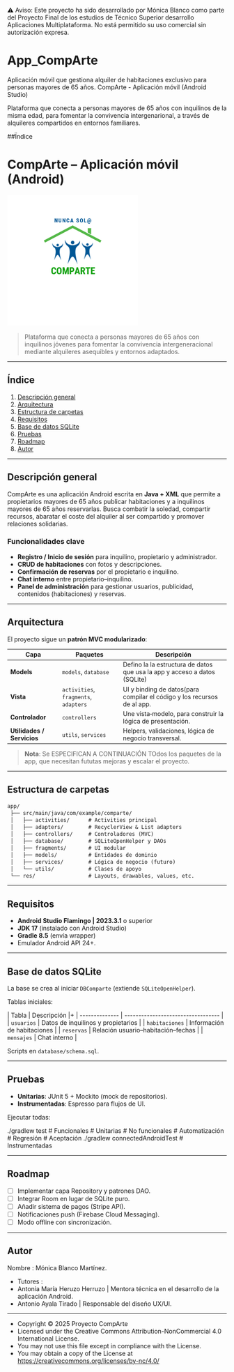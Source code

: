 ⚠️ Aviso: Este proyecto ha sido desarrollado por Mónica Blanco como parte del Proyecto Final de los estudios de Técnico Superior desarrollo Aplicaciones Multiplataforma. 
No está permitido su uso comercial sin autorización expresa.


# App_CompArte
Aplicación móvil que gestiona alquiler de habitaciones exclusivo para personas mayores de 65 años.
CompArte - Aplicación móvil (Android Studio)

Plataforma que conecta a personas mayores de 65 años con inquilinos de la misma edad, para fomentar la convivencia intergenarional, a través de
alquileres compartidos en entornos familiares.

##Ïndice

# CompArte – Aplicación móvil (Android)

![CompArte logo](imagenes/comparte-logo.png)

> Plataforma que conecta a personas mayores de 65 años con inquilinos jóvenes para fomentar la convivencia intergeneracional mediante alquileres asequibles y entornos adaptados.

---

## Índice

1. [Descripción general](#descripción-general)
2. [Arquitectura](#arquitectura)
3. [Estructura de carpetas](#estructura-de-carpetas)
4. [Requisitos](#requisitos)
5. [Base de datos SQLite](#base-de-datos-sqlite)
6. [Pruebas](#pruebas)
7. [Roadmap](#roadmap)
8. [Autor](#autor)

---

## Descripción general

CompArte es una aplicación Android escrita en **Java + XML** que permite a propietarios mayores de 65 años publicar habitaciones y a inquilinos mayores de 65 años reservarlas. 
Busca combatir la soledad, compartir recursos, abaratar el coste del alquiler al ser compartido y promover relaciones solidarias.

### Funcionalidades clave

* **Registro / Inicio de sesión** para inquilino, propietario y administrador.
* **CRUD de habitaciones** con fotos y descripciones. 
* **Confirmación de reservas** por el propietario e inquilino.
* **Chat interno** entre propietario–inquilino.
* **Panel de administración** para gestionar usuarios, publicidad, contenidos (habitaciones) y reservas.

---

## Arquitectura

El proyecto sigue un **patrón MVC modularizado**:



| Capa                       | Paquetes                              | Descripción                                                               |
|----------------------------| ------------------------------------- |---------------------------------------------------------------------------|
| **Models**                 | `models`, `database`                  | Defino la la estructura de datos que usa la app y acceso a datos (SQLite) |
| **Vista**                  | `activities`, `fragments`, `adapters` | UI y binding de datos(para compilar el código y los recursos de al app.   |
| **Controlador**            | `controllers`                         | Une vista‑modelo, para construir la lógica de presentación.               |
| **Utilidades / Servicios** | `utils`, `services`                   | Helpers, validaciones, lógica de negocio transversal.                     |

> **Nota**: Se ESPECIFICAN A CONTINUACIÓN TOdos los paquetes de la app, que necesitan fututas mejoras y escalar el proyecto.

---

## Estructura de carpetas

```
app/
 ├── src/main/java/com/example/comparte/
 │   ├── activities/      # Activities principal
 │   ├── adapters/        # RecyclerView & List adapters
 │   ├── controllers/     # Controladores (MVC)
 │   ├── database/        # SQLiteOpenHelper y DAOs
 │   ├── fragments/       # UI modular
 │   ├── models/          # Entidades de dominio
 │   ├── services/        # Lógica de negocio (futuro)
 │   └── utils/           # Clases de apoyo
 └── res/                 # Layouts, drawables, values, etc.
```

---

## Requisitos

* **Android Studio Flamingo | 2023.3.1** o superior
* **JDK 17** (instalado con Android Studio)
* **Gradle 8.5** (envía wrapper)
* Emulador Android API 24+.

---


##  Base de datos SQLite

La base se crea al iniciar `DBComparte` (extiende `SQLiteOpenHelper`).

Tablas iniciales:

| Tabla          | Descripción                        |+
| -------------- | ---------------------------------- |
| `usuarios`     | Datos de inquilinos y propietarios |
| `habitaciones` | Información de habitaciones        |
| `reservas`     | Relación usuario–habitación–fechas |
| `mensajes`     | Chat interno                       |

Scripts en `database/schema.sql`.

---

## Pruebas

* **Unitarias**: JUnit 5 + Mockito (mock de repositorios).
* **Instrumentadas**: Espresso para flujos de UI.

Ejecutar todas:


./gradlew test          # Funcionales # Unitarias # No funcionales # Automatización # Regresión # Aceptación
./gradlew connectedAndroidTest   # Instrumentadas


---

## Roadmap

* [ ] Implementar capa Repository y patrones DAO.
* [ ] Integrar Room en lugar de SQLite puro.
* [ ] Añadir sistema de pagos (Stripe API).
* [ ] Notificaciones push (Firebase Cloud Messaging).
* [ ] Modo offline con sincronización.

---

## Autor

Nombre : Mónica Blanco Martínez. 
* Tutores :
* Antonia María Heruzo Herruzo | Mentora técnica en el desarrollo de la aplicación Android.
* Antonio  Ayala Tirado | Responsable del diseño UX/UI.   

---
 * Copyright © 2025 Proyecto CompArte
 * Licensed under the Creative Commons Attribution-NonCommercial 4.0 International License.
 * You may not use this file except in compliance with the License.
 * You may obtain a copy of the License at https://creativecommons.org/licenses/by-nc/4.0/


